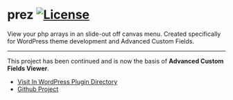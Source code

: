 # prez [![License](https://img.shields.io/badge/license-GPL--2.0%2B-green.svg)](http://www.gnu.org/licenses/gpl-2.0.html)

View your php arrays in an slide-out off canvas menu. Created specifically for WordPress theme development and Advanced Custom Fields.

-----

This project has been continued and is now the basis of **Advanced Custom Fields Viewer**.
+ [Visit In WordPress Plugin Directory](https://wordpress.org/plugins/advanced-custom-fields-viewer/)
+ [Github Project](http://github.com/josephfusco/advanced-custom-fields-viewer)
